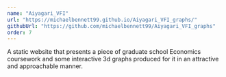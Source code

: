 ```yaml
---
name: "Aiyagari_VFI"
url: "https://michaelbennett99.github.io/Aiyagari_VFI_graphs/"
githubUrl: "https://github.com/michaelbennett99/Aiyagari_VFI_graphs"
order: 7
---
```


A static website that presents a piece of graduate school Economics coursework
and some interactive 3d graphs produced for it in an attractive and
approachable manner.
